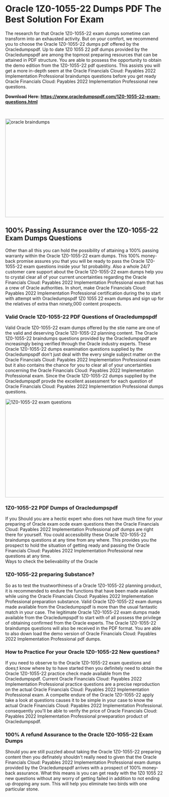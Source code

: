 <h1>Oracle 1Z0-1055-22 Dumps PDF The Best Solution For Exam</h1>
<p>The research for that Oracle 1Z0-1055-22 exam dumps sometime can transform into an exhausted activity. But on your comfort, we recommend you to choose the Oracle 1Z0-1055-22 dumps pdf offered by the Oracledumpspdf. Up to date 1Z0 1055 22 pdf dumps provided by the Oracledumpspdf are among the topmost preparing resources that can be attained in PDF structure. You are able to possess the opportunity to obtain the demo edition from the 1Z0-1055-22 pdf questions. This assists you will get a more in-depth seem at the Oracle Financials Cloud: Payables 2022 Implementation Professional braindumps questions before you get ready Oracle Financials Cloud: Payables 2022 Implementation Professional new questions.</p>
<p><strong>Download Here: <a href="https://www.oracledumpspdf.com/1Z0-1055-22-exam-questions.html">https://www.oracledumpspdf.com/1Z0-1055-22-exam-questions.html</a></strong></p>
<p>&nbsp;</p>
<p><span style="font-weight: 400;"><img style="display: block; margin-left: auto; margin-right: auto;" src="https://i.ibb.co/RCKYBmz/digital-marketing-Made-with-Poster-My-Wall.jpg" alt="oracle braindumps" width="850" height="314" /></span></p>
<h2><strong>100% Passing Assurance over the 1Z0-1055-22 Exam Dumps Questions</strong></h2>
<p>Other than all this you can hold the possibility of attaining a 100% passing warranty within the Oracle 1Z0-1055-22 exam dumps. This 100% money-back promise assures you that you will be ready to pass the Oracle 1Z0-1055-22 exam questions inside your 1st probability. Also a whole 24/7 customer care support about the Oracle 1Z0-1055-22 exam dumps help you to crystal clear all of your current uncertainties regarding the Oracle Financials Cloud: Payables 2022 Implementation Professional exam that has a crew of Oracle authorities. In short, make Oracle Financials Cloud: Payables 2022 Implementation Professional certification during the to start with attempt with Oracledumpspdf 1Z0 1055 22 exam dumps and sign up for the relatives of extra than ninety,000 content prospects.</p>
<h3><strong>Valid Oracle 1Z0-1055-22 PDF Questions of Oracledumpspdf</strong></h3>
<p>Valid Oracle 1Z0-1055-22 exam dumps offered by the stie name are one of the valid and deserving Oracle 1Z0-1055-22 planning content. The Oracle 1Z0-1055-22 braindumps questions provided by the Oracledumpspdf are increasingly being verified through the Oracle industry experts. These Oracle 1Z0-1055-22 dumps examination questions supplied by the Oracledumpspdf don't just deal with the every single subject matter on the Oracle Financials Cloud: Payables 2022 Implementation Professional exam but it also contains the chance for you to clear all of your uncertainties concerning the Oracle Financials Cloud: Payables 2022 Implementation Professional exam. Since the Oracle 1Z0-1055-22 dumps supplied by the Oracledumpspdf provde the excellent assessment for each question of Oracle Financials Cloud: Payables 2022 Implementation Professional dumps questions.</p>
<p><a href="https://www.oracledumpspdf.com/1Z0-1055-22-exam-questions.html"><span style="font-weight: 400;"><img style="display: block; margin-left: auto; margin-right: auto;" src="https://i.ibb.co/zfVYYs0/Digital-Marketing-Agency-Made-with-Poster-My-Wall-1.jpg" alt="1Z0-1055-22 exam questions" width="850" height="314" /></span></a></p>
<h3><strong>1Z0-1055-22 PDF Dumps of Oracledumpspdf</strong></h3>
<p>If you Should you are a hectic expert who does not have much time for your preparing of Oracle exam ocde exam questions then the Oracle Financials Cloud: Payables 2022 Implementation Professional pdf dumps are right there for yourself. You could accessibility these Oracle 1Z0-1055-22 braindumps questions at any time from any where. This provides you the prospect to hold the situation of getting ready and passing the Oracle Financials Cloud: Payables 2022 Implementation Professional new questions at any time.<br />Ways to check the believability of the Oracle</p>
<h3>1Z0-1055-22 preparing Substance?</h3>
<p>So as to test the trustworthiness of a Oracle 1Z0-1055-22 planning product, it is recommended to endure the functions that have been made available while using the Oracle Financials Cloud: Payables 2022 Implementation Professional preparation substance. Valid Oracle 1Z0-1055-22 exam dumps made available from the Oracledumpspdf is more than the usual fantastic match in your case. The legitimate Oracle 1Z0-1055-22 exam dumps made available from the Oracledumpspdf to start with of all possess the privilege of obtaining confirmed from the Oracle experts. The Oracle 1Z0-1055-22 braindumps questions will also be received in the PDF format. You are able to also down load the demo version of Oracle Financials Cloud: Payables 2022 Implementation Professional pdf dumps.</p>
<h3>How to Practice For your Oracle 1Z0-1055-22 New questions?</h3>
<p>If you need to observe to the Oracle 1Z0-1055-22 exam questions and does;t know where by to have started then you definitely need to obtain the Oracle 1Z0-1055-22 practice check made available from the Oracledumpspdf. Current Oracle Financials Cloud: Payables 2022 Implementation Professional practice questions are a precise reproduction on the actual Oracle Financials Cloud: Payables 2022 Implementation Professional exam. A compelte endure of the Oracle 1Z0-1055-22 apply take a look at questions causes it to be simple in your case to know the actual Oracle Financials Cloud: Payables 2022 Implementation Professional. consequently you'll be able to verify the price of Oracle Financials Cloud: Payables 2022 Implementation Professional prweparation product of Oracledumpspdf.</p>
<h3><strong>100% A refund Assurance to the Oracle 1Z0-1055-22 Exam Dumps</strong></h3>
<p>Should you are still puzzled about taking the Oracle 1Z0-1055-22 preparing content then you definately shouldn't really need to given that the Oracle Financials Cloud: Payables 2022 Implementation Professional exam dumps provided by the Oracledumpspdf arrives with a prospect of 100% money-back assurance. What this means is you can get ready with the 1Z0 1055 22 new questions without any worry of getting failed in addition to not ending up dropping any sum. This will help you eliminate two birds with one particular stone.</p>
